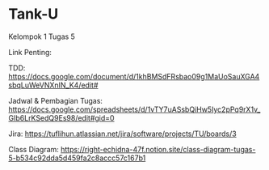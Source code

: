 # Tank-U
Kelompok 1 Tugas 5

Link Penting:

TDD: https://docs.google.com/document/d/1khBMSdFRsbao09g1MaUoSauXGA4sbqLuWeVNXnIN_K4/edit#

Jadwal & Pembagian Tugas: https://docs.google.com/spreadsheets/d/1vTY7uASsbQiHw5Iyc2pPq9rX1v_GIb6LrKSedQ9Es98/edit#gid=0

Jira: https://tuflihun.atlassian.net/jira/software/projects/TU/boards/3

Class Diagram: https://right-echidna-47f.notion.site/class-diagram-tugas-5-b534c92dda5d459fa2c8accc57c167b1
